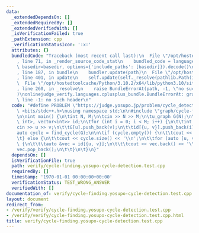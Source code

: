 ```yaml
---
data:
  _extendedDependsOn: []
  _extendedRequiredBy: []
  _extendedVerifiedWith: []
  _isVerificationFailed: true
  _pathExtension: cpp
  _verificationStatusIcon: ':x:'
  attributes: {}
  bundledCode: "Traceback (most recent call last):\n  File \"/opt/hostedtoolcache/Python/3.10.2/x64/lib/python3.10/site-packages/onlinejudge_verify/documentation/build.py\"\
    , line 71, in _render_source_code_stat\n    bundled_code = language.bundle(stat.path,\
    \ basedir=basedir, options={'include_paths': [basedir]}).decode()\n  File \"/opt/hostedtoolcache/Python/3.10.2/x64/lib/python3.10/site-packages/onlinejudge_verify/languages/cplusplus.py\"\
    , line 187, in bundle\n    bundler.update(path)\n  File \"/opt/hostedtoolcache/Python/3.10.2/x64/lib/python3.10/site-packages/onlinejudge_verify/languages/cplusplus_bundle.py\"\
    , line 401, in update\n    self.update(self._resolve(pathlib.Path(included), included_from=path))\n\
    \  File \"/opt/hostedtoolcache/Python/3.10.2/x64/lib/python3.10/site-packages/onlinejudge_verify/languages/cplusplus_bundle.py\"\
    , line 260, in _resolve\n    raise BundleErrorAt(path, -1, \"no such header\"\
    )\nonlinejudge_verify.languages.cplusplus_bundle.BundleErrorAt: graph/cycle-finding.hpp:\
    \ line -1: no such header\n"
  code: "#define PROBLEM \"https://judge.yosupo.jp/problem/cycle_detection\"\n\n#include\
    \ <bits/stdc++.h>\nusing namespace std;\n\n#include \"graph/cycle-finding.hpp\"\
    \n\nint main() {\n\tint N, M;\n\tcin >> N >> M;\n\tu_graph G(N);\n\tmap<pair<int,\
    \ int>, vector<int>> id;\n\tfor (int i = 0; i < M; i++) {\n\t\tint u, v;\n\t\t\
    cin >> u >> v;\n\t\tG[u].push_back(v);\n\t\tid[{u, v}].push_back(i);\n\t}\n\n\t\
    auto cycle = find_cycle(G);\n\n\tif (cycle.empty()) {\n\t\tcout << -1 << '\\n';\n\
    \t} else {\n\t\tcout << cycle.size() << '\\n';\n\t\tfor (auto [u, v] : cycle)\
    \ {\n\t\t\tauto &vec = id[{u, v}];\n\t\t\tcout << vec.back() << '\\n';\n\t\t\t\
    vec.pop_back();\n\t\t}\n\t}\n}"
  dependsOn: []
  isVerificationFile: true
  path: verify/cycle-finding.yosupo-cycle-detection.test.cpp
  requiredBy: []
  timestamp: '1970-01-01 00:00:00+00:00'
  verificationStatus: TEST_WRONG_ANSWER
  verifiedWith: []
documentation_of: verify/cycle-finding.yosupo-cycle-detection.test.cpp
layout: document
redirect_from:
- /verify/verify/cycle-finding.yosupo-cycle-detection.test.cpp
- /verify/verify/cycle-finding.yosupo-cycle-detection.test.cpp.html
title: verify/cycle-finding.yosupo-cycle-detection.test.cpp
---
```

